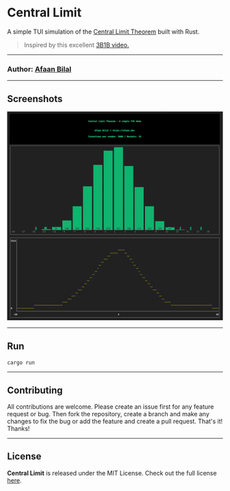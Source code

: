 Central Limit
=============

A simple TUI simulation of the [Central Limit Theorem](https://en.wikipedia.org/wiki/Central_limit_theorem) built with Rust.

> Inspired by this excellent [3B1B video.](https://youtu.be/zeJD6dqJ5lo)

---

### **Author**: [Afaan Bilal](https://afaan.dev)

---

## Screenshots

![central limit](assets/central-limit.png)

---

## Run

````
cargo run
````

---

## Contributing
All contributions are welcome. Please create an issue first for any feature request
or bug. Then fork the repository, create a branch and make any changes to fix the bug
or add the feature and create a pull request. That's it!
Thanks!

---

## License
**Central Limit** is released under the MIT License.
Check out the full license [here](LICENSE).
